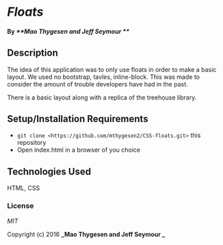 # _Floats_


#### By _**Mao Thygesen and Jeff Seymour **_

## Description

The idea of this application was to only use floats in order to make a basic layout. We used no bootstrap, tavles, inline-block. 
This was made to consider the amount of trouble developers have had in the past. 

There is a basic layout along with a replica of the treehouse library. 


## Setup/Installation Requirements

* `git clone <https://github.com/mthygesen2/CSS-floats.git>` this repository
* Open index.html in a browser of you choice


## Technologies Used

HTML, CSS 

### License

*MIT*

Copyright (c) 2016 **_Mao Thygesen and Jeff Seymour _**
